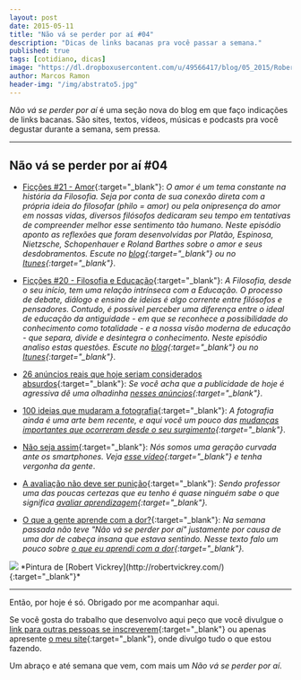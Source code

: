 ```yaml
---
layout: post
date: 2015-05-11
title: "Não vá se perder por aí #04"
description: "Dicas de links bacanas pra você passar a semana."
published: true
tags: [cotidiano, dicas]
image: "https://dl.dropboxusercontent.com/u/49566417/blog/05_2015/Robert%20Vickrey.jpg"
author: Marcos Ramon
header-img: "/img/abstrato5.jpg"
---
```


*Não vá se perder por aí* é uma seção nova do blog em que faço indicações de links bacanas. São sites, textos, vídeos, músicas e podcasts pra você degustar durante a semana, sem pressa.

---

## Não vá se perder por aí #04

- [Ficções #21 - Amor](http://www.marcosramon.net/ficcoes/ficcoes-21-amor){:target="_blank"}: <i>O amor é um tema constante na história da Filosofia. Seja por conta de sua conexão direta com a própria ideia do filosofar (philo = amor) ou pela onipresença do amor em nossas vidas, diversos filósofos dedicaram seu tempo em tentativas de compreender melhor esse sentimento tão humano. Neste episódio aponto as reflexões que foram desenvolvidas por Platão, Espinosa, Nietzsche, Schopenhauer e Roland Barthes sobre o amor e seus desdobramentos. Escute no [blog](http://www.marcosramon.net/ficcoes/ficcoes-21-amor){:target="_blank"} ou no [Itunes](https://itunes.apple.com/br/podcast/ficcoes-marcos-ramon/id967600465?l=en){:target="_blank"}</i>.

- [Ficções #20 - Filosofia e Educação](http://www.marcosramon.net/ficcoes/ficcoes-20-filosofia-e-educacao){:target="_blank"}: <i>A Filosofia, desde o seu início, tem uma relação intrínseca com a Educação. O processo de debate, diálogo e ensino de ideias é algo corrente entre filósofos e pensadores. Contudo, é possível perceber uma diferença entre o ideal de educação da antiguidade - em que se reconhece a possibilidade do conhecimento como totalidade - e a nossa visão moderna de educação - que separa, divide e desintegra o conhecimento. Neste episódio analiso estas questões. Escute no [blog](http://www.marcosramon.net/ficcoes/ficcoes-20-filosofia-e-educacao){:target="_blank"} ou no [Itunes](https://itunes.apple.com/br/podcast/ficcoes-marcos-ramon/id967600465?l=en){:target="_blank"}</i>.

- [26 anúncios reais que hoje seriam considerados absurdos](http://www.buzzfeed.com/gasparjose/anuncios-antigos-que-seriam-impensaveis-nos-dias-de-hoje?bftw#.juWDvREyg){:target="_blank"}: <i>Se você acha que a publicidade de hoje é agressiva dê uma olhadinha [nesses anúncios](http://www.buzzfeed.com/gasparjose/anuncios-antigos-que-seriam-impensaveis-nos-dias-de-hoje?bftw#.juWDvREyg){:target="_blank"}</i>.

- [100 ideias que mudaram a fotografia](http://www.brainpickings.org/2012/10/24/100-ideas-that-changed-photography/){:target="_blank"}: <i>A fotografia ainda é uma arte bem recente, e aqui você um pouco das [mudanças importantes que ocorreram desde o seu surgimento](http://www.brainpickings.org/2012/10/24/100-ideas-that-changed-photography/){:target="_blank"}</i>.

- [Não seja assim](https://youtu.be/PsH9wGB_Acs){:target="_blank"}: <i>Nós somos uma geração curvada ante os smartphones. Veja [esse vídeo](https://youtu.be/PsH9wGB_Acs){:target="_blank"} e tenha vergonha da gente</i>.

- [A avaliação não deve ser punição](http://porvir.org/porpensar/avaliacao-nao-pode-ser-punicao-diz-professor-americano/20150427){:target="_blank"}: <i>Sendo professor uma das poucas certezas que eu tenho é quase ninguém sabe o que significa [avaliar aprendizagem](http://porvir.org/porpensar/avaliacao-nao-pode-ser-punicao-diz-professor-americano/20150427){:target="_blank"}.</i>

- [O que a gente aprende com a dor?](http://www.arcano5.com.br/o-que-a-gente-aprende-com-a-dor/){:target="_blank"}: <i>Na semana passada não teve "Não vá se perder por aí" justamente por causa de uma dor de cabeça insana que estava sentindo. Nesse texto falo um pouco sobre [o que eu aprendi com a dor](http://www.arcano5.com.br/o-que-a-gente-aprende-com-a-dor/){:target="_blank"}.</i>

<img src="https://dl.dropboxusercontent.com/u/49566417/blog/05_2015/Robert%20Vickrey.jpg">
*Pintura de [Robert Vickrey](http://robertvickrey.com/){:target="_blank"}*
  
---

Então, por hoje é só. Obrigado por me acompanhar aqui.

Se você gosta do trabalho que desenvolvo aqui peço que você divulgue o [link para outras pessoas se inscreverem](http://eepurl.com/M7pQn){:target="_blank"} ou apenas apresente [o meu site](http://www.marcosramon.net/){:target="_blank"}, onde divulgo tudo o que estou fazendo.

Um abraço e até semana que vem, com mais um *Não vá se perder por aí*.
